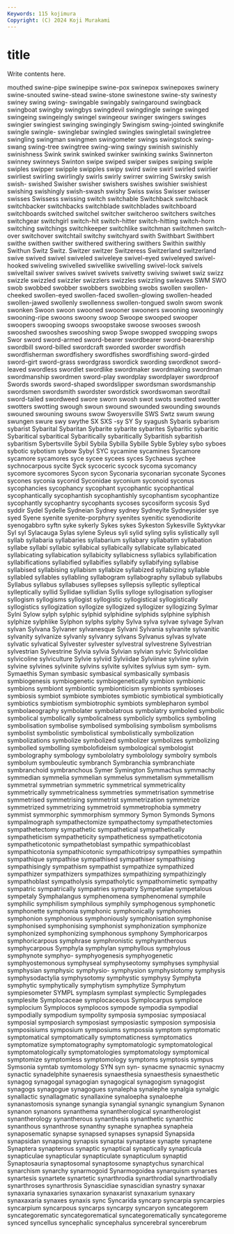 ```yaml
---
Keywords: 115 kojimura
Copyright: (C) 2024 Koji Murakami
---
```


# title

Write contents here.



mouthed swine-pipe swinepipe swine-pox swinepox swinepoxes swinery swine-snouted swine-stead swine-stone
swinestone swine-sty swinesty swiney swing swing- swingable swingably swingaround swingback
swingboat swingby swingbys swingdevil swingdingle swinge swinged swingeing swingeingly swingel
swingeour swinger swingers swinges swingier swingiest swinging swingingly Swingism swing-jointed
swingknife swingle swingle- swinglebar swingled swingles swingletail swingletree swingling swingman
swingmen swingometer swings swingstock swing-swang swing-tree swingtree swing-wing swingy swinish
swinishly swinishness Swink swink swinked swinker swinking swinks Swinnerton swinney
swinneys Swinton swipe swiped swiper swipes swiping swiple swiples swipper
swipple swipples swipy swird swire swirl swirled swirlier swirliest swirling
swirlingly swirls swirly swirrer swirring Swirsky swish swish- swished Swisher
swisher swishers swishes swishier swishiest swishing swishingly swish-swash swishy Swiss
swiss Swisser swisser swisses Swissess swissing switch switchable Switchback switchback
switchbacker switchbacks switchblade switchblades switchboard switchboards switched switchel switcher switcheroo
switchers switches switchgear switchgirl switch-hit switch-hitter switch-hitting switch-horn switching switchings
switchkeeper switchlike switchman switchmen switch-over switchover switchtail switchy switchyard swith
Swithbart Swithbert swithe swithen swither swithered swithering swithers Swithin swithly
Swithun Switz Switz. Switzer switzer Switzeress Switzerland switzerland swive swived
swivel swiveled swiveleye swivel-eyed swiveleyed swivel-hooked swiveling swivelled swivellike swivelling
swivel-lock swivels swiveltail swiver swives swivet swivets swivetty swiving swiwet
swiz swizz swizzle swizzled swizzler swizzlers swizzles swizzling swleaves SWM
SWO swob swobbed swobber swobbers swobbing swobs swollen swollen-cheeked swollen-eyed
swollen-faced swollen-glowing swollen-headed swollen-jawed swollenly swollenness swollen-tongued swoln swom swonk
swonken Swoon swoon swooned swooner swooners swooning swooningly swooning-ripe swoons
swoony swoop Swoope swooped swooper swoopers swooping swoops swoopstake swoose
swooses swoosh swooshed swooshes swooshing swop Swope swopped swopping swops
Swor sword sword-armed sword-bearer swordbearer sword-bearership swordbill sword-billed swordcraft sworded
sworder swordfish swordfisherman swordfishery swordfishes swordfishing sword-girded sword-girt sword-grass swordgrass
swordick swording swordknot sword-leaved swordless swordlet swordlike swordmaker swordmaking swordman
swordmanship swordmen sword-play swordplay swordplayer swordproof Swords swords sword-shaped swordslipper
swordsman swordsmanship swordsmen swordsmith swordster swordstick swordswoman swordtail sword-tailed swordweed
swore sworn swosh swot swots swotted swotter swotters swotting swough
swoun swound swounded swounding swounds swouned swouning swouns swow Swoyersville
SWS Swtz swum swung swungen swure swy swythe SX SXS
-sy SY Sy syagush Sybaris sybarism sybarist Sybarital Sybaritan Sybarite
sybarite sybarites Sybaritic sybaritic Sybaritical sybaritical Sybaritically sybaritically Sybaritish sybaritish
sybaritism Sybertsville Sybil Sybila Sybilla Sybille Syble Sybley sybo syboes
sybotic sybotism sybow Sybyl SYC sycamine sycamines Sycamore sycamore sycamores
syce sycee sycees syces Sychaeus sychee sychnocarpous sycite Syck sycoceric
sycock sycoma sycomancy sycomore sycomores Sycon sycon Syconaria syconarian syconate
Sycones sycones syconia syconid Syconidae syconium syconoid syconus sycophancies sycophancy
sycophant sycophantic sycophantical sycophantically sycophantish sycophantishly sycophantism sycophantize sycophantly sycophantry
sycophants sycoses sycosiform sycosis Syd syddir Sydel Sydelle Sydneian Sydney
sydney Sydneyite Sydneysider sye syed Syene syenite syenite-porphyry syenites syenitic
syenodiorite syenogabbro syftn syke sykerly Sykes sykes Sykeston Sykesville Syktyvkar
Syl syl Sylacauga Sylas sylene Syleus syli sylid syling sylis
sylistically syll syllab syllabaria syllabaries syllabarium syllabary syllabatim syllabation syllabe
syllabi syllabic syllabical syllabically syllabicate syllabicated syllabicating syllabication syllabicity syllabicness
syllabics syllabification syllabifications syllabified syllabifies syllabify syllabifying syllabise syllabised syllabising
syllabism syllabize syllabized syllabizing syllable syllabled syllables syllabling syllabogram syllabography
syllabub syllabubs Syllabus syllabus syllabuses syllepses syllepsis sylleptic sylleptical sylleptically
syllid Syllidae syllidian Syllis sylloge syllogisation syllogiser syllogism syllogisms syllogist
syllogistic syllogistical syllogistically syllogistics syllogization syllogize syllogized syllogizer syllogizing Sylmar
Sylni Sylow sylph sylphic sylphid sylphidine sylphids sylphine sylphish sylphize
sylphlike Sylphon sylphs sylphy Sylva sylva sylvae sylvage Sylvan sylvan
Sylvana Sylvaner sylvanesque Sylvani Sylvania sylvanite sylvanitic sylvanity sylvanize sylvanly
sylvanry sylvans Sylvanus sylvas sylvate sylvatic sylvatical Sylvester sylvester sylvestral
sylvestrene Sylvestrian sylvestrian Sylvestrine Sylvia sylvia Sylvian sylvian sylvic Sylvicolidae
sylvicoline sylviculture Sylvie sylviid Sylviidae Sylviinae sylviine sylvin sylvine sylvines
sylvinite sylvins sylvite sylvites sylvius sym sym- sym. Symaethis Syman
symbasic symbasical symbasically symbasis symbiogenesis symbiogenetic symbiogenetically symbion symbionic symbions
symbiont symbiontic symbionticism symbionts symbioses symbiosis symbiot symbiote symbiotes symbiotic
symbiotical symbiotically symbiotics symbiotism symbiotrophic symbiots symblepharon symbol symbolaeography symbolater
symbolatrous symbolatry symboled symbolic symbolical symbolically symbolicalness symbolicly symbolics symboling
symbolisation symbolise symbolised symbolising symbolism symbolisms symbolist symbolistic symbolistical symbolistically
symbolization symbolizations symbolize symbolized symbolizer symbolizes symbolizing symbolled symbolling symbolofideism
symbological symbologist symbolography symbology symbololatry symbolology symbolry symbols symbolum symbouleutic
symbranch Symbranchia symbranchiate symbranchoid symbranchous Symer Symington Symmachus symmachy symmedian
symmelia symmelian symmelus symmetalism symmetallism symmetral symmetrian symmetric symmetrical symmetricality
symmetrically symmetricalness symmetries symmetrisation symmetrise symmetrised symmetrising symmetrist symmetrization symmetrize
symmetrized symmetrizing symmetroid symmetrophobia symmetry symmist symmorphic symmorphism symmory Symon
Symonds Symons sympalmograph sympathectomize sympathectomy sympathetectomies sympathetectomy sympathetic sympathetical sympathetically
sympatheticism sympatheticity sympatheticness sympatheticotonia sympatheticotonic sympathetoblast sympathic sympathicoblast sympathicotonia sympathicotonic
sympathicotripsy sympathies sympathin sympathique sympathise sympathised sympathiser sympathising sympathisingly sympathism
sympathist sympathize sympathized sympathizer sympathizers sympathizes sympathizing sympathizingly sympathoblast sympatholysis
sympatholytic sympathomimetic sympathy sympatric sympatrically sympatries sympatry Sympetalae sympetalous sympetaly
Symphalangus symphenomena symphenomenal symphile symphilic symphilism symphilous symphily symphogenous symphonetic
symphonette symphonia symphonic symphonically symphonies symphonion symphonious symphoniously symphonisation symphonise
symphonised symphonising symphonist symphonization symphonize symphonized symphonizing symphonous symphony Symphoricarpos
symphoricarpous symphrase symphronistic symphyantherous symphycarpous Symphyla symphylan symphyllous symphylous symphynote
symphyo- symphyogenesis symphyogenetic symphyostemonous symphyseal symphyseotomy symphyses symphysial symphysian symphysic
symphysio- symphysion symphysiotomy symphysis symphysodactylia symphysotomy symphystic symphysy Symphyta symphytic
symphytically symphytism symphytize Symphytum sympiesometer SYMPL symplasm symplast symplectic Symplegades
symplesite Symplocaceae symplocaceous Symplocarpus symploce symplocium Symplocos symplocos sympode sympodia
sympodial sympodially sympodium sympolity symposia symposiac symposiacal symposial symposiarch symposiast
symposiastic symposion symposisia symposisiums symposium symposiums sympossia symptom symptomatic symptomatical
symptomatically symptomaticness symptomatics symptomatize symptomatography symptomatologic symptomatological symptomatologically symptomatologies symptomatology
symptomical symptomize symptomless symptomology symptoms symptosis sympus Symsonia symtab symtomology
SYN syn syn- synacme synacmic synacmy synactic synadelphite synaeresis synaesthesia
synaesthesis synaesthetic synagog synagogal synagogian synagogical synagogism synagogist synagogs synagogue
synagogues synalepha synalephe synalgia synalgic synallactic synallagmatic synallaxine synaloepha synaloephe
synanastomosis synange synangia synangial synangic synangium Synanon synanon synanons synanthema
synantherological synantherologist synantherology synantherous synanthesis synanthetic synanthic synanthous synanthrose synanthy
synaphe synaphea synapheia synaposematic synapse synapsed synapses synapsid Synapsida synapsidan
synapsing synapsis synaptai synaptase synapte synaptene Synaptera synapterous synaptic synaptical
synaptically synapticula synapticulae synapticular synapticulate synapticulum synaptid Synaptosauria synaptosomal synaptosome
synaptychus synarchical synarchism synarchy synarmogoid Synarmogoidea synarquism synarses synartesis synartete
synartetic synarthrodia synarthrodial synarthrodially synarthroses synarthrosis Synascidiae synascidian synastry synaxar
synaxaria synaxaries synaxarion synaxarist synaxarium synaxary synaxaxaria synaxes synaxis sync
Syncarida syncarp syncarpia syncarpies syncarpium syncarpous syncarps syncarpy syncaryon syncategorem
syncategorematic syncategorematical syncategorematically syncategoreme synced syncellus syncephalic syncephalus syncerebral syncerebrum
